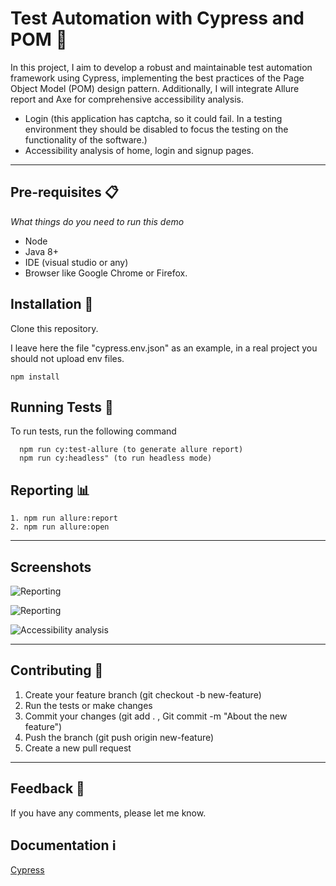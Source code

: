 
# Test Automation with Cypress and POM 🌳

In this project, I aim to develop a robust and maintainable test automation framework using Cypress, implementing the best practices of the Page Object Model (POM) design pattern. Additionally, I will integrate Allure report and Axe for comprehensive accessibility analysis.


* Login (this application has captcha, so it could fail. In a testing environment they should be disabled to focus the testing on the functionality of the software.)
* Accessibility analysis of home, login and signup pages.

---

## Pre-requisites 📋

_What things do you need to run this demo_ 

* Node
* Java 8+
* IDE (visual studio or any)
* Browser like Google Chrome or Firefox.

## Installation 🔧

Clone this repository.

I leave here the file "cypress.env.json" as an example, in a real project you should not upload env files.

```
npm install
```
    
## Running Tests 🔬

To run tests, run the following command

```
  npm run cy:test-allure (to generate allure report)
  npm run cy:headless" (to run headless mode)
```

## Reporting 📊 

```
1. npm run allure:report
2. npm run allure:open
```

---

## Screenshots

![Reporting](https://lh3.googleusercontent.com/sEP4bbl1MBMVfyR0Rehbt_7AsmhN3tYjReLdqFwlQSHKN5ujGzpRCX9optcP6JHVSB87Ukxy4pPdeVrr8XwyJJx-dYl8PkJ0wNae0aLD7ROuJBGyVAxzgAYH1N9viE6rCzS9L2P831Vex5fRAFFSkpe905aDLLvYgO0-1Q20k7TwLeQ8we6lUx5LmdVlKGCZ9Mw3OjdqS-UwxGhGQYJMwhGCc3WshqBr-GO-jTJhew_d90TbYrO-BawqpABXPJ78x6bgQyMX4pvQo7kk3qEaOkdvAwvLhSl7uk_eFq5gpVMWYKC19-kPTlcNtWvtzWIb8b1IITXmUC65RN7T7QHeJHmiEC357YzOYaNg4YZbCu_XT7puh_9OBEnIX3CVDkj4ilIV_vR_u2flby1b1IWDhaElwQTPm2z6NYewJrvvS7DyZyfHSU2AUSKxYTdOXQgsT3m6VHh_xZ9EgvEYsiKLXbmEOBDvmzUrg08kOf79zOIb6fgWOguhNMG5FENgOo7-CaODQ79VZqA-vDLwFinMpfNDlKxaXRRk0KHG_Wb5RK0Pse0ylx_Das-H6TYd9c5TLv6UlQWC4nQf7iCQopCXxlmJ_6G9R7RVvK98IfLw0jlMQZm-8ZwnjPdXYXP_Wv5hRI_1Hfr4ZZIJcaXihlBjcn17DUmEhw_MYTSPi1OZZJrbg9KbZKBQFfV4kzzyZKmN75Qlkyk8o8uobG0vCid03jzrzR3JUJ27V7X0PKtwqkBKJF-I7Oo4iuvpJwtnhtM9E2sd9m6nwu8d8qijddx8FxbPKDFj6Qb5Fck2klxfVJNAM9hOBFusZTvN0uDsvGQ_49jS-rCKdAvA8pRUHbRa8q-3j94y3zlDRT-26u_OIQaQrvk7J5TtztSapNo8GdYqGkJBbKP1PQZqSecS6Xib_lQv7dEXpirbd1CntfbUk4pq=w1594-h1332-s-no?authuser=0)

![Reporting](https://lh3.googleusercontent.com/uwKbMbpA7AjczYv1uNT9kiWOnpeE0pheQaLVbvvsIk8p7pFIhWnizOAQdsuyObJZf5I-NQW7ChgbBaSpju502ka5-MlCtyE7CGMNQbQMFwqj7T83lCmKFpud9qFTxy7nkIBnBoMPMX4LYsfO783CYzE-tK3ThF2Ex5W89t3h1YLPJx8-ey1Z7-rGfxH7kmNyMkj9QuER_fs0JHxfp_tJXsG09hkDXDtJfvsjskXAmuTTjn1ZHBr6cb8_Cx1UEtHXLQXBBS-Qsj1uHiZmmK3OwK-bMDfDq1habVvENUXsKgbW8ivIk_eb9FKHAD-3k3a9wc7FJ3DTg_ZR4UPk4aZ_GS9sRUYGLRrmsOocroacAP_y8Oc4m9Up1ydyxpHaEjifbkal_Ldcs5mH9cwn6tib3I57x_1lZTsFqZEbgHYjWHi7sHZrRK7Y09BOOM1tWZ-aEhCjFD6N7u9UdgXR82bI2yRly5hvMxTN2QIy-Yl4ztgkWCZIYCOHErEfpnZSxChkYNEhBjP-eO2NaAkhHYWzZpDsbsg3uTQz0aKtz5HqCpskK1suVib1sBalF-ut-xMq3ewD2mDg5xUzGtkXwnZeBgK4PGbNTmvjaBQmdsm53wSpexizq9YCiwNw4z3aV7zpfvrCNQl9TMmTiPP3bHLA26jTQBgVX_MsWr2vtTf6Cxz1zIPL8_1VcgrZb6bu1E3tZje72IcW6PL8Ae0IwWuj8vUOo7z57OJugDGUoz7aBWeXZoxij1wx4nSNVJ9qOwBWqASXbXD_cMt90C6xg4Ksf8wyDFWb7ALm2S6-N4BCp6GqPY1SMe7twKA_0VwzZ0ulxyCGLUV_EiL2_uSXbmAqwIgWvtQk6iLNd6WxET1bxLSLhvhP9CYhm7Ie7vj0_qnzU9acu1WPKY8JAh9hGkn1W6CUKV4JKXOUlCJc51E_M5q5=w3188-h1826-s-no?authuser=0)

![Accessibility analysis](https://lh3.googleusercontent.com/DNb7LsFfYjUp4RxKYUbCATvWv1EOYXFJIA3LEaaQPulXgrEMkonWui2sSkH0TMveeYD-_ErNpIdqOq4WMTpWu0H_75duPkdOony9crNLkwlm_RVc9nH_lU377C3kQA8GkxtfsTiTpMWOxvpN7ohBSqCuN4BJTW9LFNYOBXnHTlvuvEHE8cvQzb5U7k-ShCPknhYTZKsawU9AMkOZeSHa6jP29a-84Fk8rO7DBeQujzGg3Tqw1ErmDnB4bZvhY5WYbBmqfMfKarX0VQUwjAk6gOgScBSruXZV6ErACckyt4eCGQP8y8MmDdz6VSgAEgZ48BIShIp9PUS9pDIG0-lrrhlLjjDw58LNHBOay1TSpyMw5B_ts2bMkUnbGVwCP5VxKc8Z-31HHi4TTILWUSIDjzfUXGVQb6Zh4OkmixFNos1jSKp7zFRARX8nRAwzSkDBaXOT5kWYcuLlaHA74I7Yt6Pzwj-mhOYpS5Kklgysv6gkmQXYIlbIStQhpGOGa4_kozA7TfIzt-wD8l7J8uWJRbKuWeO3919F6V59fG0aVqG1sGSqMm7cj51OCWGTFVFxKUft6RodAJTxgxTpGjFLJ2N9B1_DUyZN9vHWVN84C8uziogyyi7cvzzylzMLF6dXV8easOn4M-dxqwSFLHrhPfOloDcvDkgt-jSm5npOwQ0-RFk5Mm-4zixXynOuOq8L8CyUMzwFAilt6Auj75PPREHiHIqp0o3J5DsJKHEIRb9qBhWFAnMBVaUGd_NDN3XkuWAo7A4xDKo86L6a3u36ug_9aeY2GZfzb9ln_9b_SDsIgstzPz9EB-1KiHoC7s8euUVwhDCf037CE8soEGE8ldLt3QF8SuDtK5AL7txeTiigksFWXgVLpM3LlMZQKmUm5AOIFtkZg3QkvI5KykwlWJYmjPi5-wSCNfkagdQVMkRO=w3332-h1598-s-no?authuser=0)


---

## Contributing 🫶

1. Create your feature branch (git checkout -b new-feature)
2. Run the tests or make changes
3. Commit your changes (git add . , Git commit -m "About the new feature")
4. Push the branch (git push origin new-feature)
5. Create a new pull request

---

## Feedback 📨

If you have any comments, please let me know.


## Documentation ℹ️

[Cypress](https://docs.cypress.io/guides/overview/why-cypress)
